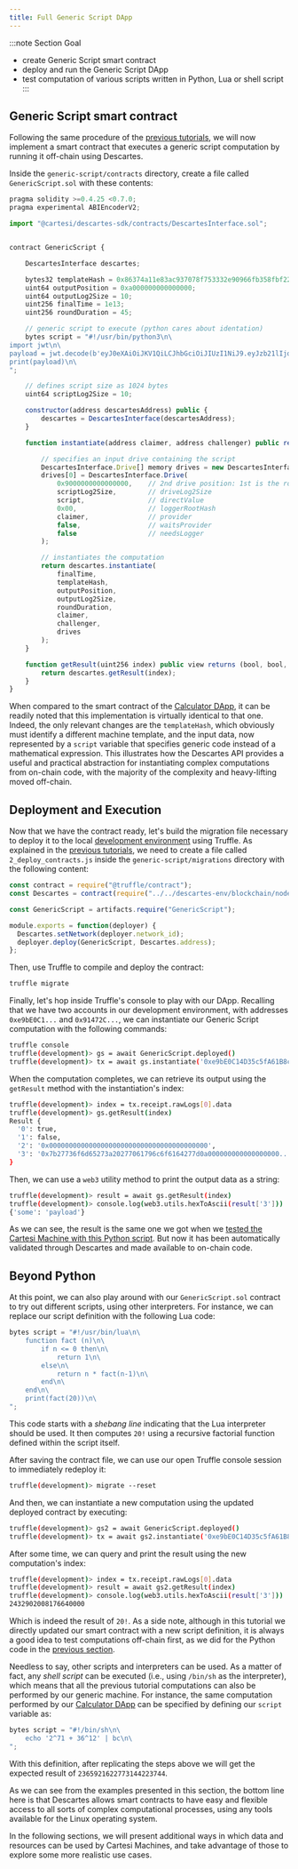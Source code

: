 ```yaml
---
title: Full Generic Script DApp
---
```


:::note Section Goal
- create Generic Script smart contract
- deploy and run the Generic Script DApp
- test computation of various scripts written in Python, Lua or shell script
:::


## Generic Script smart contract

Following the same procedure of the [previous tutorials](../../calculator/full-dapp), we will now implement a smart contract that executes a generic script computation by running it off-chain using Descartes.

Inside the `generic-script/contracts` directory, create a file called `GenericScript.sol` with these contents:

```javascript
pragma solidity >=0.4.25 <0.7.0;
pragma experimental ABIEncoderV2;

import "@cartesi/descartes-sdk/contracts/DescartesInterface.sol";


contract GenericScript {

    DescartesInterface descartes;

    bytes32 templateHash = 0x86374a11e83ac937078f753332e90966fb358fbf229040d2b17a08a476a6a54d;
    uint64 outputPosition = 0xa000000000000000;
    uint64 outputLog2Size = 10;
    uint256 finalTime = 1e13;
    uint256 roundDuration = 45;

    // generic script to execute (python cares about identation)
    bytes script = "#!/usr/bin/python3\n\
import jwt\n\
payload = jwt.decode(b'eyJ0eXAiOiJKV1QiLCJhbGciOiJIUzI1NiJ9.eyJzb21lIjoicGF5bG9hZCJ9.Joh1R2dYzkRvDkqv3sygm5YyK8Gi4ShZqbhK2gxcs2U', 'secret', algorithms=['HS256'])\n\
print(payload)\n\
";

    // defines script size as 1024 bytes
    uint64 scriptLog2Size = 10;

    constructor(address descartesAddress) public {
        descartes = DescartesInterface(descartesAddress);
    }

    function instantiate(address claimer, address challenger) public returns (uint256) {

        // specifies an input drive containing the script
        DescartesInterface.Drive[] memory drives = new DescartesInterface.Drive[](1);
        drives[0] = DescartesInterface.Drive(
            0x9000000000000000,    // 2nd drive position: 1st is the root file-system (0x8000..)
            scriptLog2Size,        // driveLog2Size
            script,                // directValue
            0x00,                  // loggerRootHash
            claimer,               // provider
            false,                 // waitsProvider
            false                  // needsLogger
        );

        // instantiates the computation
        return descartes.instantiate(
            finalTime,
            templateHash,
            outputPosition,
            outputLog2Size,
            roundDuration,
            claimer,
            challenger,
            drives
        );
    }

    function getResult(uint256 index) public view returns (bool, bool, address, bytes memory) {
        return descartes.getResult(index);
    }
}
```

When compared to the smart contract of the [Calculator DApp](../../calculator/full-dapp#calculator-smart-contract), it can be readily noted that this implementation is virtually identical to that one. Indeed, the only relevant changes are the `templateHash`, which obviously must identify a different machine template, and the input data, now represented by a `script` variable that specifies generic code instead of a mathematical expression. This illustrates how the Descartes API provides a useful and practical abstraction for instantiating complex computations from on-chain code, with the majority of the complexity and heavy-lifting moved off-chain.


## Deployment and Execution

Now that we have the contract ready, let's build the migration file necessary to deploy it to the local [development environment](../../descartes-env) using Truffle. As explained in the [previous tutorials](../../helloworld/deploy-run#deployment), we need to create a file called `2_deploy_contracts.js` inside the `generic-script/migrations` directory with the following content:

```javascript
const contract = require("@truffle/contract");
const Descartes = contract(require("../../descartes-env/blockchain/node_modules/@cartesi/descartes-sdk/build/contracts/Descartes.json"));

const GenericScript = artifacts.require("GenericScript");

module.exports = function(deployer) {
  Descartes.setNetwork(deployer.network_id);
  deployer.deploy(GenericScript, Descartes.address);
};
```

Then, use Truffle to compile and deploy the contract:

```bash
truffle migrate
```

Finally, let's hop inside Truffle's console to play with our DApp. Recalling that we have two accounts in our development environment, with addresses `0xe9bE0C1...` and `0x91472C...`, we can instantiate our Generic Script computation with the following commands:

```bash
truffle console
truffle(development)> gs = await GenericScript.deployed()
truffle(development)> tx = await gs.instantiate('0xe9bE0C14D35c5fA61B8c0B34f4c4e2891eC12e7E', '0x91472CCE70B1080FdD969D41151F2763a4A22717')
```

When the computation completes, we can retrieve its output using the `getResult` method with the instantiation's index:

```bash
truffle(development)> index = tx.receipt.rawLogs[0].data
truffle(development)> gs.getResult(index)
Result {
  '0': true,
  '1': false,
  '2': '0x0000000000000000000000000000000000000000',
  '3': '0x7b27736f6d65273a20277061796c6f6164277d0a000000000000000000...'  
}
```

Then, we can use a `web3` utility method to print the output data as a string:

```bash
truffle(development)> result = await gs.getResult(index)
truffle(development)> console.log(web3.utils.hexToAscii(result['3']))
{'some': 'payload'}
```

As we can see, the result is the same one we got when we [tested the Cartesi Machine with this Python script](../cartesi-machine). But now it has been automatically validated through Descartes and made available to on-chain code.

## Beyond Python

At this point, we can also play around with our `GenericScript.sol` contract to try out different scripts, using other interpreters. For instance, we can replace our script definition with the following Lua code:

```javascript
bytes script = "#!/usr/bin/lua\n\
    function fact (n)\n\
        if n <= 0 then\n\
            return 1\n\
        else\n\
            return n * fact(n-1)\n\
        end\n\
    end\n\
    print(fact(20))\n\
";
```

This code starts with a *shebang line* indicating that the Lua interpreter should be used. It then computes `20!` using a recursive factorial function defined within the script itself.

After saving the contract file, we can use our open Truffle console session to immediately redeploy it:

```bash
truffle(development)> migrate --reset
```

And then, we can instantiate a new computation using the updated deployed contract by executing:

```bash
truffle(development)> gs2 = await GenericScript.deployed()
truffle(development)> tx = await gs2.instantiate('0xe9bE0C14D35c5fA61B8c0B34f4c4e2891eC12e7E', '0x91472CCE70B1080FdD969D41151F2763a4A22717')
```

After some time, we can query and print the result using the new computation's index:

```bash
truffle(development)> index = tx.receipt.rawLogs[0].data
truffle(development)> result = await gs2.getResult(index)
truffle(development)> console.log(web3.utils.hexToAscii(result['3']))
2432902008176640000
```

Which is indeed the result of `20!`. As a side note, although in this tutorial we directly updated our smart contract with a new script definition, it is always a good idea to test computations off-chain first, as we did for the Python code in the [previous section](../cartesi-machine).

Needless to say, other scripts and interpreters can be used. As a matter of fact, any *shell script* can be executed (i.e., using `/bin/sh` as the interpreter), which means that all the previous tutorial computations can also be performed by our generic machine. For instance, the same computation performed by our [Calculator DApp](../../calculator/full-dapp) can be specified by defining our `script` variable as:

```javascript
bytes script = "#!/bin/sh\n\
    echo '2^71 + 36^12' | bc\n\
";
```

With this definition, after replicating the steps above we will get the expected result of `2365921622773144223744`.

As we can see from the examples presented in this section, the bottom line here is that Descartes allows smart contracts to have easy and flexible access to all sorts of complex computational processes, using any tools available for the Linux operating system.

In the following sections, we will present additional ways in which data and resources can be used by Cartesi Machines, and take advantage of those to explore some more realistic use cases.
